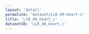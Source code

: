 ```yaml
---
layout: 'detail'
permalink: 'dataset/LL0-49-heart-c'
title: 'Ll0_49_heart_c'
datasetID: 'LL0_49_heart_c'
---
```

